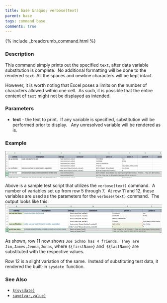 ```yaml
---
title: base &raquo; verbose(text)
parent: base
tags: command base
comments: true
---
```

{% include _breadcrumb_command.html %}


### Description
This command simply prints out the specified `text`, after data variable substitution is complete.  No additional 
formatting will be done to the rendered `text`.  All the spaces and newline characters will be kept intact.

However, it is worth noting that Excel poses a limits on the number of characters allowed within one cell.  As such, 
it is possible that the entire content of `text` might not be displayed as intended.


### Parameters
- **text** \- the text to print.  If any variable is specified, substitution will be performed prior to display.  
  Any unresolved variable will be rendered as is.


### Example
![script](image/verbose_01.png)

Above is a sample test script that utilizes the `verbose(text)` command.  A number of variables set up from row 5 
through 7.  At row 11 and 12, these variables are used as the parameters for the `verbose(text)` command.  The 
output looks like this:
![](image/verbose_02.png)

As shown, row 11 now shows `Joe Schmo has 4 friends. They are Jim,James,Jenna,Jonas`, where `${firstName}` and 
`${lastName}` are substituted with the respective values.

Row 12 is a slight variation of the same.  Instead of substituting test data, it rendered the built-in `sysdate` 
function.


### See Also
- [`$(sysdate)`](../../functions/sysdate)
- [`save(var,value)`](save(var,value))
